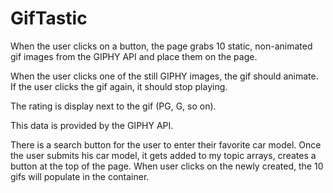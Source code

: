 # GifTastic

When the user clicks on a button, the page grabs 10 static, non-animated gif images from the GIPHY API and place them on the page.

When the user clicks one of the still GIPHY images, the gif should animate. If the user clicks the gif again, it should stop playing.

The rating is display next to the gif (PG, G, so on).

This data is provided by the GIPHY API.

There is a search button for the user to enter their favorite car model.  Once the user submits his car model, it gets added to my topic arrays, creates a button at the top of the page.  When user clicks on the newly created, the 10 gifs will populate in the container.
